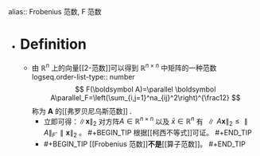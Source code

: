 alias:: Frobenius 范数, F 范数

- # Definition
	- 由 $\mathbb{R}^{n}$ 上的向量[[2-范数]]可以得到 $\mathbb{R}^{n\times n}$ 中矩阵的一种范数
	  logseq.order-list-type:: number
	  $$
	  F(\boldsymbol A)=\parallel \boldsymbol A\parallel_F=\left(\sum_{i,j=1}^na_{ij}^2\right)^{\frac12}
	  $$
	  称为 $\boldsymbol A$ 的[[弗罗贝尼乌斯范数]] .
		- 立即可得：$\left\|\boldsymbol{x}\right\|_2$  对方阵$A\in \mathbb{R}^{n\times n}$ 以及 $\bar{x}\in \mathbb{R}^n$ 有 $\parallel A\boldsymbol{x}\parallel_2\leq\parallel A\parallel_F\cdot\parallel\boldsymbol{x}\parallel_2$ 。
		  #+BEGIN_TIP
		  根据[[柯西不等式]]可证。
		  #+END_TIP
		- #+BEGIN_TIP
		  [[Frobenius 范数]]**不是**[[算子范数]]。
		  #+END_TIP